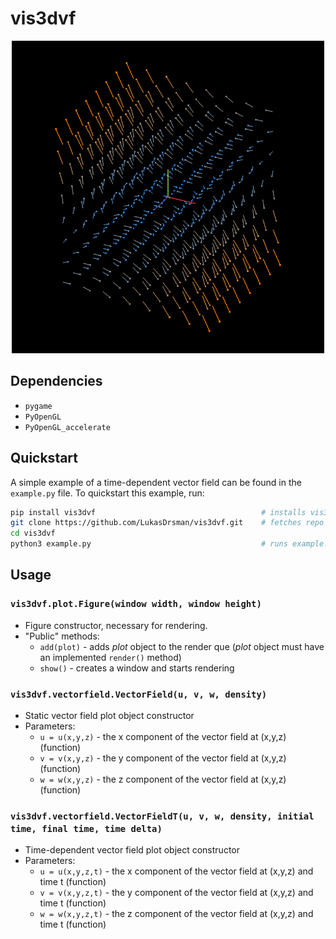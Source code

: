 # vis3dvf

<p align="center">
  <img src="https://github.com/LukasDrsman/vis3dvf/blob/main/assets/screenshot.png" width="500">
</p>

## Dependencies
 - `pygame`
 - `PyOpenGL`
 - `PyOpenGL_accelerate`

## Quickstart
A simple example of a time-dependent vector field can be found in the `example.py` file. To quickstart this example, run:
```sh
pip install vis3dvf                                     # installs vis3dvf (and dependencies)
git clone https://github.com/LukasDrsman/vis3dvf.git    # fetches repo with example.py
cd vis3dvf
python3 example.py                                      # runs example.py
```

## Usage
### `vis3dvf.plot.Figure(window width, window height)`
 - Figure constructor, necessary for rendering.
 - "Public" methods:
   - `add(plot)` - adds *plot* object to the render que (*plot* object must have an implemented `render()` method)
   - `show()` - creates a window and starts rendering

### `vis3dvf.vectorfield.VectorField(u, v, w, density)`
 - Static vector field plot object constructor
 - Parameters:
   - `u = u(x,y,z)` - the x component of the vector field at (x,y,z) (function)
   - `v = v(x,y,z)` - the y component of the vector field at (x,y,z) (function)
   - `w = w(x,y,z)` - the z component of the vector field at (x,y,z) (function)


### `vis3dvf.vectorfield.VectorFieldT(u, v, w, density, initial time, final time, time delta)`
 - Time-dependent vector field plot object constructor
 - Parameters:
   - `u = u(x,y,z,t)` - the x component of the vector field at (x,y,z) and time t (function)
   - `v = v(x,y,z,t)` - the y component of the vector field at (x,y,z) and time t (function)
   - `w = w(x,y,z,t)` - the z component of the vector field at (x,y,z) and time t (function)
